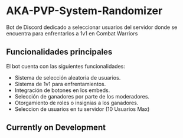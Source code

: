 # AKA-PVP-System-Randomizer

Bot de Discord dedicado a seleccionar usuarios del servidor donde se encuentra para enfrentarlos a 1v1 en Combat Warriors

## Funcionalidades principales

El bot cuenta con las siguientes funcionalidades:

- Sistema de selección aleatoria de usuarios.
- Sistema de 1v1 para enfrentamientos.
- Integración de botones en los embeds.
- Selección de ganadores por parte de los moderadores.
- Otorgamiento de roles o insignias a los ganadores.
- Seleccion de usuarios en tu servidor (10 Usuarios Max)

## Currently on Development
